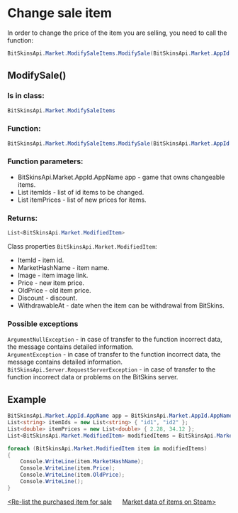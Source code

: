 ﻿# Change sale item

In order to change the price of the item you are selling, you need to call the function:

```csharp
BitSkinsApi.Market.ModifySaleItems.ModifySale(BitSkinsApi.Market.AppId.AppName app, List<string> itemIds, List<double> itemPrices);
```

## ModifySale()

### Is in class:

```csharp
BitSkinsApi.Market.ModifySaleItems
```

### Function:

```csharp
BitSkinsApi.Market.ModifySaleItems.ModifySale(BitSkinsApi.Market.AppId.AppName app, List<string> itemIds, List<double> itemPrices);
```

### Function parameters:

* BitSkinsApi.Market.AppId.AppName app - game that owns changeable items.
* List<string> itemIds - list of id items to be changed.
* List<double> itemPrices - list of new prices for items.

### Returns:

```csharp
List<BitSkinsApi.Market.ModifiedItem>
```

Class properties ```BitSkinsApi.Market.ModifiedItem```:
* ItemId - item id.
* MarketHashName - item name.
* Image - item image link.
* Price - new item price.
* OldPrice - old item price.
* Discount - discount.
* WithdrawableAt - date when the item can be withdrawal from BitSkins.

### Possible exceptions
```ArgumentNullException``` - in case of transfer to the function incorrect data, the message contains detailed information.
\
```ArgumentException``` - in case of transfer to the function incorrect data, the message contains detailed information.
\
```BitSkinsApi.Server.RequestServerException``` - in case of transfer to the function incorrect data or problems on the BitSkins server.

## Example

```csharp
BitSkinsApi.Market.AppId.AppName app = BitSkinsApi.Market.AppId.AppName.CounterStrikGlobalOffensive;
List<string> itemIds = new List<string> { "id1", "id2" };
List<double> itemPrices = new List<double> { 2.28, 34.12 };
List<BitSkinsApi.Market.ModifiedItem> modifiedItems = BitSkinsApi.Market.ModifySaleItems.ModifySale(app, itemIds, itemPrices);

foreach (BitSkinsApi.Market.ModifiedItem item in modifiedItems)
{
    Console.WriteLine(item.MarketHashName);
    Console.WriteLine(item.Price);
    Console.WriteLine(item.OldPrice);
    Console.WriteLine();
}
```

[<Re-list the purchased item for sale](https://github.com/Captious99/BitSkinsApi/blob/master/docs/eng/market/relist_item.md) &nbsp;&nbsp;&nbsp;&nbsp; [Market data of items on Steam>](https://github.com/Captious99/BitSkinsApi/blob/master/docs/eng/market/steam_price_data.md)